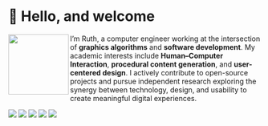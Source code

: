 # 🔬 Hello, and welcome

<img src="https://cdn.devdojo.com/images/march2021/octocat-help.png" width="120" align="left"></img>
I’m Ruth, a computer engineer working at the intersection of **graphics algorithms** and **software development**. My academic interests include **Human–Computer Interaction**, **procedural content generation**, and **user-centered design**. I actively contribute to open-source projects and pursue independent research exploring the synergy between technology, design, and usability to create meaningful digital experiences.

<p align="left">
  <img src="https://img.shields.io/badge/YouTube-c4302b?logo=youtube"></img>
  <img src="https://img.shields.io/badge/TikTok-000000?logo=tiktok&logoColor=white"></img>
  <img src="https://img.shields.io/badge/Instagram-c13584?logo=instagram&logoColor=white"></img>
  <img src="https://img.shields.io/badge/Itch.io-FA5C5C?logo=itchdotio&logoColor=white"></img>
  <img src="https://img.shields.io/badge/Bluesky-3454C2?logo=bluesky&logoColor=white"></img>
</p>
